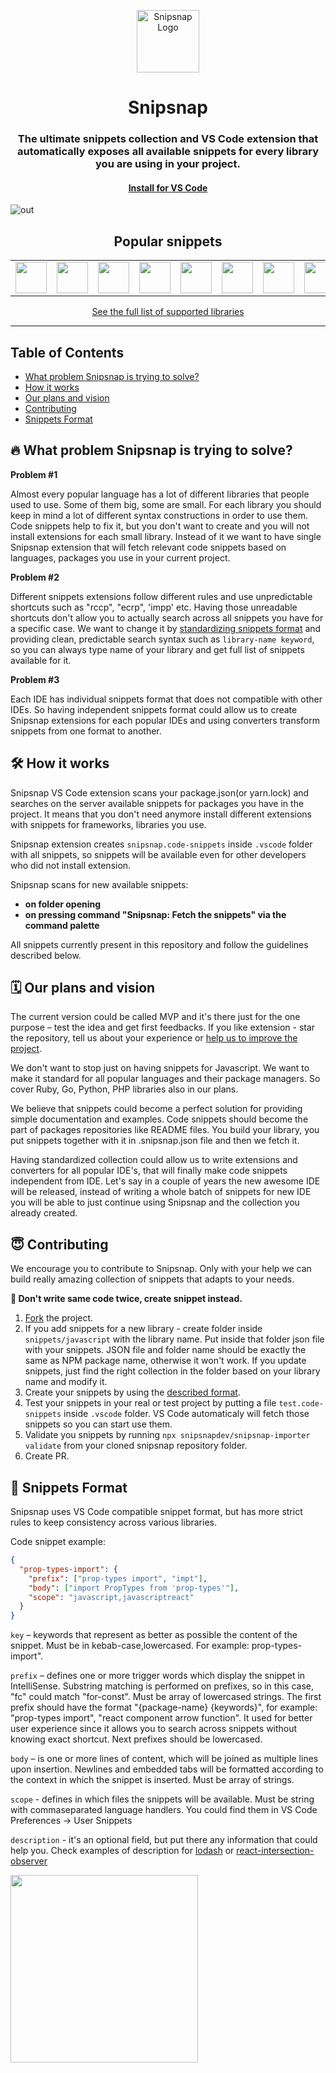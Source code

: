 <p align="center">
<img width="100" src="https://user-images.githubusercontent.com/2697570/85011968-9ac90c80-b162-11ea-9960-1429cb5f409f.png" alt="Snipsnap Logo"/></p>
<h1 align="center">Snipsnap</h1>
<h3 align="center">The ultimate snippets collection and VS Code extension that automatically exposes all available snippets for every library you are using in your project.</h3>
<h4 align="center">
<a href="https://marketplace.visualstudio.com/items?itemName=snipsnapdev.snipsnap-vscode">Install for VS Code
</a>
</h4>

![out](https://user-images.githubusercontent.com/2697570/73568644-23bc0180-4469-11ea-8b64-843c7a9a92d2.gif)

<h2 align="center">Popular snippets</h2>
<table>
  <tbody>
    <tr>
     <td valign="middle" align="center">
<img width="50px" src="https://user-images.githubusercontent.com/2697570/85336537-0b638680-b4df-11ea-874a-a8373f7a1cc3.png" />
    </td>
    <td valign="middle" align="center">
<img width="50px" src="https://user-images.githubusercontent.com/2697570/82653674-db933b80-9c1f-11ea-9731-7b8e0d1ab05c.png" />
    </td>
    <td valign="middle" align="center"><img width="50px" src="https://user-images.githubusercontent.com/2697570/82653826-15644200-9c20-11ea-8fe8-b0db379c83a3.png"/>
    </td>
     <td valign="middle" align="center">
<img width="50px" src="https://user-images.githubusercontent.com/2697570/85336364-c63f5480-b4de-11ea-9014-e55eeb0eda93.png" />
    </td>
        <td valign="middle" align="center"><img width="50px" src="https://user-images.githubusercontent.com/2697570/82654143-90c5f380-9c20-11ea-9587-928a51c06839.png"/>
    </td>
    </td>
        <td valign="middle" align="center"><img width="50px" src="https://user-images.githubusercontent.com/2697570/85003657-c8a85400-b156-11ea-938e-8577eea635a6.jpg"/>
    </td>
            <td valign="middle" align="center"><img width="50px" src="https://user-images.githubusercontent.com/2697570/82654470-147fe000-9c21-11ea-9975-a79b3721b8f6.png"/>
    </td>
                <td valign="middle" align="center"><img width="50px" src="https://user-images.githubusercontent.com/2697570/82654869-a2f46180-9c21-11ea-8034-71f63bcd8389.png"/>
    </td>
       <td valign="middle" align="center">
<img width="50px" src="https://user-images.githubusercontent.com/2697570/85336667-4960aa80-b4df-11ea-996b-b9db80756f34.png" />
    </td>
    </tr>
    </tbody>
</table>
<p align="center"><a href="https://github.com/snipsnapdev/snipsnap/tree/master/snippets/javascript">See the full list of supported libraries</a></p>

---
## Table of Contents
- [What problem Snipsnap is trying to solve?](https://github.com/snipsnapdev/snipsnap#-what-problem-snipsnap-is-trying-to-solve)
- [How it works](https://github.com/snipsnapdev/snipsnap#%EF%B8%8F-how-it-works)
- [Our plans and vision](https://github.com/snipsnapdev/snipsnap#%EF%B8%8F-our-plans-and-vision)
- [Contributing](https://github.com/snipsnapdev/snipsnap#-contributing)
- [Snippets Format](https://github.com/snipsnapdev/snipsnap#-snippets-format)

## 🔥 What problem Snipsnap is trying to solve?

**Problem #1**

Almost every popular language has a lot of different libraries that people used to use. Some of them big, some are small. For each library you should keep in mind a lot of different syntax constructions in order to use them. Code snippets help to fix it, but you don't want to create and you will not install extensions for each small library. Instead of it we want to have single Snipsnap extension that will fetch relevant code snippets based on languages, packages you use in your current project.

**Problem #2**

Different snippets extensions follow different rules and use unpredictable shortcuts such as "rccp", "ecrp", 'impp' etc. Having those unreadable shortcuts don't allow you to actually search across all snippets you have for a specific case. We want to change it by [standardizing snippets format](https://github.com/snipsnapdev/snipsnap#snippets-format) and providing clean, predictable search syntax such as `library-name keyword`, so you can always type name of your library and get full list of snippets available for it.

**Problem #3**

Each IDE has individual snippets format that does not compatible with other IDEs. So having independent snippets format could allow us to create Snipsnap extensions for each popular IDEs and using converters transform snippets from one format to another.

## 🛠️ How it works
Snipsnap VS Code extension scans your package.json(or yarn.lock) and searches on the server available snippets for packages you have in the project. It means that you don't need anymore install different extensions with snippets for frameworks, libraries you use. 

Snipsnap extension creates `snipsnap.code-snippets` inside `.vscode` folder with all snippets, so snippets will be available even for other developers who did not install extension.

Snipsnap scans for new available snippets:

- **on folder opening**
- **on pressing command "Snipsnap: Fetch the snippets" via the command palette**

All snippets currently present in this repository and follow the guidelines described below.


## 🗓️ Our plans and vision

The current version could be called MVP and it's there just for the one purpose – test the idea and get first feedbacks. If you like extension - star the repository, tell us about your experience or [help us to improve the project](https://github.com/snipsnapdev/snipsnap#contributing).

We don't want to stop just on having snippets for Javascript. We want to make it standard for all popular languages and their package managers. So cover Ruby, Go, Python, PHP libraries also in our plans.

We believe that snippets could become a perfect solution for providing simple documentation and examples. Code snippets should become the part of packages repositories like README files. You build your library, you put snippets together with it in .snipsnap.json file and then we fetch it.

Having standardized collection could allow us to write extensions and converters for all popular IDE's, that will finally make code snippets independent from IDE. Let's say in a couple of years the new awesome IDE will be released, instead of writing a whole batch of snippets for new IDE you will be able to just continue using Snipsnap and the collection you already created.

## 😇 Contributing

We encourage you to contribute to Snipsnap. Only with your help we can build really amazing collection of snippets that adapts to your needs. 

**🙏 Don't write same code twice, create snippet instead.**

1. [Fork](https://help.github.com/en/github/getting-started-with-github/fork-a-repo) the project.
2. If you add snippets for a new library - create folder inside `snippets/javascript` with the library name. Put inside that folder json file with your snippets. JSON file and folder name should be exactly the same as NPM package name, otherwise it won't work. If you update snippets, just find the right collection in the folder based on your library name and modify it.
3. Create your snippets by using the [described format](#-snippets-format).
4. Test your snippets in your real or test project by putting a file `test.code-snippets` inside `.vscode` folder. VS Code automaticaly will fetch those snippets so you can start use them.
4. Validate you snippets by running `npx snipsnapdev/snipsnap-importer validate` from your cloned snipsnap repository folder.
5. Create PR.

## 🧬 Snippets Format

Snipsnap uses VS Code compatible snippet format, but has more strict rules to keep consistency across various libraries. 

Code snippet example: 

```json
{
  "prop-types-import": {
    "prefix": ["prop-types import", "impt"],
    "body": ["import PropTypes from 'prop-types'"],
    "scope": "javascript,javascriptreact"
  }
}
```

```key``` – keywords that represent as better as possible the content of the snippet. Must be in kebab-case,lowercased. For example: prop-types-import".

```prefix``` – defines one or more trigger words which display the snippet in IntelliSense. Substring matching is performed on prefixes, so in this case, "fc" could match "for-const". Must be array of lowercased strings. The first prefix should have the format "{package-name} {keywords}", for example: "prop-types import", "react component arrow function". It used for better user experience since it allows you to search across snippets without knowing exact shortcut. Next prefixes should be lowercased.

```body``` – is one or more lines of content, which will be joined as multiple lines upon insertion. Newlines and embedded tabs will be formatted according to the context in which the snippet is inserted. Must be array of strings.

```scope``` - defines in which files the snippets will be available. Must be string with commaseparated language handlers. You could find them in VS Code Preferences -> User Snippets

```description``` - it's an optional field, but put there any information that could help you. Check examples of description for [lodash](https://github.com/snipsnapdev/snipsnap/blob/master/snippets/javascript/lodash/lodash.json) or [react-intersection-observer](https://github.com/snipsnapdev/snipsnap/blob/master/snippets/javascript/react-intersection-observer/react-intersection-observer.json)

<img width="300" src="https://user-images.githubusercontent.com/2697570/71843492-5241f900-30c4-11ea-9083-2781044d647a.png"/>
